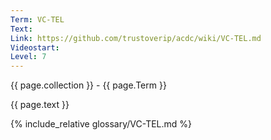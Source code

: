 ```yaml
---
Term: VC-TEL
Text: 
Link: https://github.com/trustoverip/acdc/wiki/VC-TEL.md
Videostart: 
Level: 7
---
```


{{ page.collection }} - {{ page.Term }}

   {{ page.text }}

{% include_relative glossary/VC-TEL.md %}

